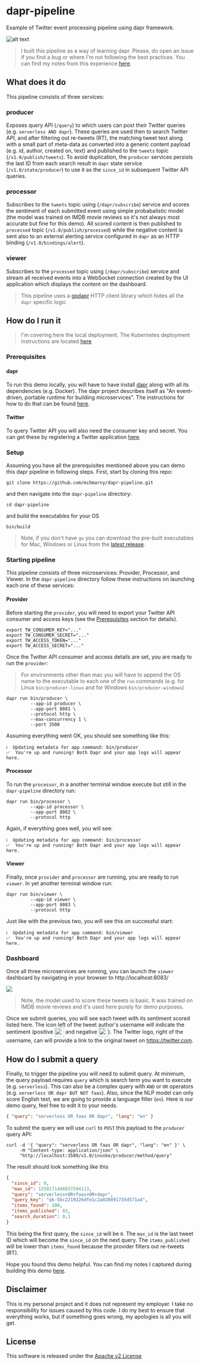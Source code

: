 # dapr-pipeline

Example of Twitter event processing pipeline using dapr framework.

![alt text](resource/image/pipeline1.svg "Pipeline Overview")

> I built this pipeline as a way of learning dapr. Please, do open an issue if you find a bug or where I'm not following the best practices. You can find my notes from this experience [here](./NOTES.md).

## What does it do

This pipeline consists of three services:

### producer

Exposes query API (`/query`) to which users can post their Twitter queries (e.g. `serverless AND dapr`). These queries are used then to search Twitter API, and after filtering out re-tweets (RT), the matching tweet text along with a small part of meta-data as converted into a generic content payload (e.g. id, author, created on, text) and published to the `tweets` topic (`/v1.0/publish/tweets`). To avoid duplication, the `producer` services persists the last ID from each search result in `dapr` state service (`/v1.0/state/producer`) to use it as the `since_id` in subsequent Twitter API queries.

### processor

Subscribes to the `tweets` topic using (`/dapr/subscribe`) service and scores the sentiment of each submitted event using simple probabalistic model (the model was trained on IMDB movie reviews so it's not always most accurate but fine for this demo). All scored content is then published to `processed` topic (`/v1.0/publish/processed`) while the negative content is sent also to an external alerting service configured in `dapr` as an HTTP binding (`/v1.0/bindings/alert`).

### viewer

Subscribes to the `processed` topic using (`/dapr/subscribe`) service and stream all received events into a WebSocket connection created by the UI application which displays the content on the dashboard.

> This pipeline uses a [godapr](https://github.com/mchmarny/godapr) HTTP client library which hides all the `dapr` specific logic


## How do I run it

> I'm covering here the local deployment. The Kubernetes deployment instructions are located [here](./deployment/)

### Prerequisites

#### dapr

To run this demo locally, you will have to have install [dapr](https://github.com) along with all its dependencies (e.g. Docker). The dapr project describes itself as "An event-driven, portable runtime for building microservices". The instructions for how to do that can be found [here](https://github.com/dapr/docs/blob/master/getting-started/environment-setup.md).

#### Twitter

To query Twitter API you will also need the consumer key and secret. You can get these by registering a Twitter application [here](https://developer.twitter.com/en/apps/create).

### Setup

Assuming you have all the prerequisites mentioned above you can demo this dapr pipeline in following steps. First, start by cloning this repo:

```shell
git clone https://github.com/mchmarny/dapr-pipeline.git
```

and then navigate into the `dapr-pipeline` directory:

```shell
cd dapr-pipeline
```

and build the executables for your OS

```shell
bin/build
```

> Note, if you don't have `go` you can download the pre-built executables for Mac, Windows or Linux from the [latest release](https://github.com/mchmarny/dapr-pipeline/releases/latest).

### Starting pipeline

This pipeline consists of three microservices: Provider, Processor, and Viewer. In the `dapr-pipeline` directory follow these instructions on launching each one of these services:

#### Provider

Before starting the `provider`, you will need to export your Twitter API consumer and access keys (see the [Prerequisites](#prerequisites) section for details).

```shell
export TW_CONSUMER_KEY="..."
export TW_CONSUMER_SECRET="..."
export TW_ACCESS_TOKEN="..."
export TW_ACCESS_SECRET="..."
```

Once the Twitter API consumer and access details are set, you are ready to run the `provider`:

> For environments other than mac you will have to append the OS name to the executable to each one of the `run` commands (e.g. for Linux `bin/producer-linux` and for Windows `bin/producer-windows`)

```shell
dapr run bin/producer \
         --app-id producer \
         --app-port 8081 \
         --protocol http \
         --max-concurrency 1 \
         --port 3500
```

Assuming everything went OK, you should see something like this:

```shell
ℹ️  Updating metadata for app command: bin/producer
✅  You're up and running! Both Dapr and your app logs will appear here.
```

#### Processor

To run the `processor`, in a another terminal window execute but still in the `dapr-pipeline` directory run:

```shell
dapr run bin/processor \
         --app-id processor \
         --app-port 8082 \
         --protocol http
```

Again, if everything goes well, you will see:

```shell
ℹ️  Updating metadata for app command: bin/processor
✅  You're up and running! Both Dapr and your app logs will appear here.
```

#### Viewer

Finally, once `provider` and `processor` are running, you are ready to run `viewer`. In yet another terminal window run:

```shell
dapr run bin/viewer \
         --app-id viewer \
         --app-port 8083 \
         --protocol http
```

Just like with the previous two, you will see this on successful start:

```shell
ℹ️  Updating metadata for app command: bin/viewer
✅  You're up and running! Both Dapr and your app logs will appear here.
```

### Dashboard

Once all three microservices are running, you can launch the `viewer` dashboard by navigating in your browser to http://localhost:8083/

![](resource/image/ui.png)

> Note, the model used to score these tweets is basic. It was trained on IMDB movie reviews and it's used here purely for demo purposes.

Once we submit queries, you will see each tweet with its sentiment scored listed here. The icon left of the tweet author's username will indicate the sentiment (positive <img src="resource/static/img/s1.svg" width="25" style="vertical-align:middle"> and negative <img src="resource/static/img/s0.svg" width="25" style="vertical-align:middle">). The Twitter logo, right of the username, can will provide a link to the original tweet on https://twitter.com.

## How do I submit a query

Finally, to trigger the pipeline you will need to submit query. At minimum, the query payload requires `query` which is search term you want to execute (e.g. `serverless`). This can also be a complex query with `AND` or `OR` operators (e.g. `serverless OR dapr BUT NOT faas`). Also, since the NLP model can only score English text, we are going to provide a language filter (`en`). Here is our demo query, feel free to edit it to your needs.

```json
{ "query": "serverless OR faas OR dapr", "lang": "en" }
```

To submit the query we will use `curl` to `POST` this payload to the `producer` query API:

```shell
curl -d '{ "query": "serverless OR faas OR dapr", "lang": "en" }' \
     -H "Content-type: application/json" \
     "http://localhost:3500/v1.0/invoke/producer/method/query"
```

The result should look something like this

```json
{
  "since_id": 0,
  "max_id": 1250171486037594113,
  "query": "serverless+OR+faas+OR+dapr",
  "query_key": "qk-5bc2219226dfe1c2a020891735d571a4",
  "items_found": 100,
  "items_published": 83,
  "search_duration": 0.1
}
```

This being the first query, the `since_id` will be `0`. The `max_id` is the last tweet ID which will become the `since_id` on the next query. The `items_published` will be lower than `items_found` because the provider filters out re-tweets (RT).

Hope you found this demo helpful. You can find my notes I captured during building this demo [here](./NOTES.md).

## Disclaimer

This is my personal project and it does not represent my employer. I take no responsibility for issues caused by this code. I do my best to ensure that everything works, but if something goes wrong, my apologies is all you will get.

## License
This software is released under the [Apache v2 License](./LICENSE)



